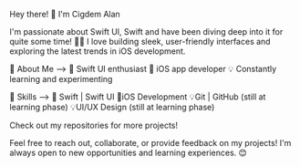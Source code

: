 Hey there! 👋 I'm Cigdem Alan

I'm passionate about Swift UI, Swift and have been diving deep into it for quite some time! 👨‍💻 I love building sleek, user-friendly interfaces and exploring the latest trends in iOS development.



🔭 About Me -->
🌟 Swift UI enthusiast
📱 iOS app developer
💡 Constantly learning and experimenting



🔧 Skills -->
🌟 Swift | Swift UI
📱iOS Development
💡Git | GitHub (still at learning phase)
💡UI/UX Design (still at learning phase)



Check out my repositories for more projects!




Feel free to reach out, collaborate, or provide feedback on my projects! I'm always open to new opportunities and learning experiences. 😊
